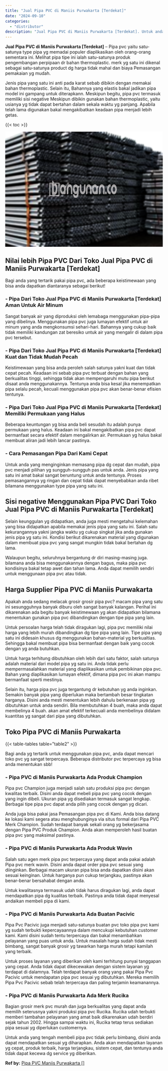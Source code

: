 ```yaml
---
title: "Jual Pipa PVC di Maniis Purwakarta [Terdekat]"
date: "2024-09-10"
categories: 
  - "distributor"
description: "Jual Pipa PVC di Maniis Purwakarta [Terdekat]. Untuk anda yang tengah membeli pipa pvc tidak perlu bimbang, disini anda dapat mendapatkan sesuai yg diharapka..."
---
```


**Jual Pipa PVC di Maniis Purwakarta \[Terdekat\]** – Pipa pvc yaitu satu-satunya type pipa yg memadai populer diaplikasikan oleh orang-orang sementara ini. Melihat pipa tipe ini ialah satu-satunya produk pengembangan perpipaan dr bahan thermoplastic. merk yg satu ini dikenal sebagai satu-satunya product dg harga tidak mahal dan biaya Pemasangan pemakaian yg mudah.

Jenis pipa yang satu ini anti pada karat sebab dibikin dengan memakai bahan thermoplastic. Selain itu, Bahannya yang elastis bakal jadikan pipa model ini gampang untuk diterapkann. Meskipun begitu, pipa pvc termasuk memiliki sisi negative Meskipun dibikin gunakan bahan thermoplastic, yaitu usianya yg tidak dapat bertahan dalam sekala waktu yg panjang. Apabila telah lama digunakan bakal mengakibatkan keadaan pipa menjadi lebih getas.

{{< toc >}}

![Jual Pipa PVC di Maniis Purwakarta [Terdekat]](/images/jaul-pipa-pvc-46.png)

## Nilai lebih Pipa PVC Dari Toko Jual Pipa PVC di Maniis Purwakarta \[Terdekat\]

Bagi anda yang tertarik pakai pipa pvc, ada beberapa keistimewaan yang bisa anda dapatkan diantaranya sebagai berikut!

### \- Pipa Dari Toko Jual Pipa PVC di Maniis Purwakarta \[Terdekat\] Aman Untuk Air Minum

Sangat banyak air yang diproduksi oleh lemabaga menggunakan pipa-pipa yang dibelinya. Menggunakan pipa pvc juga lumayan efektif untuk air minum yang anda mengkonsumsi sehari-hari. Bahannya yang cukup baik tidak memiliki kandungan zat beresiko untuk air yang mengalir di dalam pipa pvc tersebut.

### \- Pipa Dari Toko Jual Pipa PVC di Maniis Purwakarta \[Terdekat\] Kuat dan Tidak Mudah Pecah

Keistimewaan yang bisa anda peroleh salah satunya yakni kuat dan tidak cepat pecah. Keadaan ini sebab pipa pvc terbuat dengan bahan yang berkualitas tinggi, sehingga tidak akan mempengaruhi mutu pipa berikut disaat anda menggunakannya. Tentunya anda bisa kesal jika menempatkan pipa selalu pecah, kecuali menggunakan pipa pvc akan benar-benar efisien tentunya.

### \- Pipa Dari Toko Jual Pipa PVC di Maniis Purwakarta \[Terdekat\] Memiliki Permukaan yang Halus

Beberapa keuntungan yg bisa anda beli sesudah itu adalah punya permukaan yang halus. Keadaan ini bakal mengakibatkan pipa pvc dapat bermanfaat secara efektif dalam mengalirkan air. Permukaan yg halus bakal membuat aliran jadi lebih lancar pastinya.

### \- Cara Pemasangan Pipa Dari Kami Cepat

Untuk anda yang menginginkan memasang pipa dg cepat dan mudah, pipa pvc menjadi pilihan yg sungguh-sungguh pas untuk anda. Jenis pipa yang satu ini amat bakal sangat beruntung untuk anda tentunya. Proses pemasangannya yg ringan dan cepat tidak dapat menyebabkan anda ribet bilamana menggunakan type pipa yang satu ini.

## Sisi negative Menggunakan Pipa PVC Dari Toko Jual Pipa PVC di Maniis Purwakarta \[Terdekat\]

Selain keunggulan yg didapatkan, anda juga mesti mengetahui kelemahan yang bisa didapatkan apabila memakai jenis pipa yang satu ini. Salah satu kekurangannya yakni jangka waktu yg cukup singkat jika anda gunakan jenis pipa yg satu ini. Kondisi berikut dikarenakan material yang digunakan dalam membuat pipa pvc yang sangat mungkin tidak bakal bertahan dg lama.

Walaupun begitu, seluruhnya bergantung dr diri masing-masing juga. bilamana anda bisa menggunakannya dengan bagus, maka pipa pvc kondisinya bakal tetap awet dan tahan lama. Anda dapat memilih sendiri untuk menggunaan pipa pvc atau tidak.

## Harga Supplier Pipa PVC di Maniis Purwakarta

Apakah anda sedang melacak grosir grosir pipa pvc? macam pipa yang satu ini sesungguhnya banyak diburu oleh sangat banyak kalangan. Perihal ini dikarenakan ada begitu banyak keistimewaan yg akan didapatkan bilamana menentukan gunakan pipa pvc dibandingkan dengan tipe pipa yang lain.

Untuk persoalan harga telah tidak diragukan lagi, pipa pvc memiliki nilai harga yang lebih murah dibandingkan dg tipe pipa yang lain. Tipe pipa yang satu ini didesain khusus dg menggunakan bahan-material yg berkualtias. Sehingga bakal membuat pipa bisa bermanfaat dengan baik yang cocok dengan yg anda butuhkan.

Untuk harga terhitung dibutuhkan oleh lebih dari satu faktor, salah satunya adalah material dari model pipa yg satu ini. Anda tidak perlu mempermasalahkan material yang diaplikasikan untuk pembikinan pipa pvc. Bahan yang diaplikasikan lumayan efektif, dimana pipa pvc ini akan mampu bermanfaat sperti mestinya.

Selain itu, harga pipa pvc juga tergantung dr kebutuhan yg anda inginkan. Semakin banyak pipa yang diperlukan maka bertambah besar tingkatan harganya. Disini anda mesti menentukan lebih dahulu berkenaan pipa yg dibutuhkan untuk anda sendiri. Bila membutuhkan 4 buah, maka anda dapat membelinya 4 buah. akan amat efektif terkecuali anda membelinya didalam kuantitas yg sangat dari pipa yang dibutuhkan.

## Toko Pipa PVC di Maniis Purwakarta

{{< table-tables table="table2" >}}

Bagi anda yg tertarik untuk menggunakan pipa pvc, anda dapat mencari toko pvc yg sangat terpercaya. Beberapa distributor pvc terpercaya yg bisa anda menentukan sbb!

### \- Pipa PVC di Maniis Purwakarta Ada Produk Champion

Pipa pvc Champion juga menjadi salah satu produksi pipa pvc dengan kwalitas terbaik. Disini anda dapat mebeli pipa pvc yang cocok dengan yang ingin dibeli. Ukuran pipa yg disediakan termasuk sangat lengkap. Berbagai tipe pipa pvc dapat anda pilih yang cocok dengan yg dicari.

Anda juga bisa pakai jasa Pemasangan pipa pvc di Kami. Anda bisa datang ke lokasi kami segera atau menghubunginya via situs formal dari Pipa PVC Merk Champion. Sudah terdapat banyak sekali orang yg bekerjasama dengan Pipa PVC Produk Champion. Anda akan memperoleh hasil buatan pipa pvc yang maksimal pastinya.

### \- Pipa PVC di Maniis Purwakarta Ada Produk Wavin

Salah satu agen merk pipa pvc terpercaya yang dapat anda pakai adalah Pipa pvc merk wavin. Disini anda dapat order pipa pvc sesuai yang diinginkan. Berbagai macam ukuran pipa bisa anda dapatkan disini akan sesuai keinginan. Untuk harganya pun cukup terjangkau, pastinya akan benar-benar bersahabat dengan anda.

Untuk kwalitasnya termasuk udah tidak harus diragukan lagi, anda dapat mendapatkan pipa dg kualitas terbaik. Pastinya anda tidak dapat menyesal andaikan membeli pipa di kami.

### \- Pipa PVC di Maniis Purwakarta Ada Buatan Pacivic

Pipa Pvc Pacivic juga menjadi satu-satunya buatan pvc toko pipa pvc kami yg sudah terbukti kepercayaannya dalam mencukupi kebutuhan customer kami. Kami disini sudah tentu terpercaya dan bakal menambahkan pelayanan yang puas untuk anda. Untuk masalah harga sudah tidak mesti bimbang, sangat banyak grosir yg tawarkan harga murah tetapi kamilah yang terbaik.

Untuk proses layanan yang diberikan oleh kami terhitung punyai tanggapan yang cepat. Anda tidak dapat dikecewakan dengan sistem layanan yg terdapat di dalamnya. Telah terdapat banyak orang yang pakai Pipa Pvc Pacivic untuk mendapatan pipa pvc sesuai yg dibutuhkan. Mereka memilih Pipa Pvc Pacivic sebab telah terpercaya dan paling terjamin keamanannya.

### \- Pipa PVC di Maniis Purwakarta Ada Merk Rucika

Bagian grosir merk pvc murah dan juga berkualitas yang dapat anda memilih seterusnya yakni produksi pipa pvc Rucika. Rucika udah terbukti memberi tambahan pelayanan yang amat baik dikarenakan udah berdiri sejak tahun 2002. Hingga sampai waktu ini, Rucika tetap terus sediakan pipa sesuai yg diperlukan customernya.

Untuk anda yang tengah membeli pipa pvc tidak perlu bimbang, disini anda dapat mendapatkan sesuai yg diharapkan. Anda akan mendapatkan layanan yg cepat, produk terbaik, harga terjangkau, sistem cepat, dan tentunya anda tidak dapat kecewa dg service yg diberikan.

**Ref by:** [Pipa PVC Maniis Purwakarta []](https://id.wikipedia.org/wiki/Pipa)
